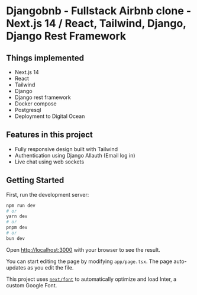 # Djangobnb - Fullstack Airbnb clone - Next.js 14 / React, Tailwind, Django, Django Rest Framework

## Things implemented

- Next.js 14
- React
- Tailwind
- Django
- Django rest framework
- Docker compose
- Postgresql
- Deployment to Digital Ocean

## Features in this project

- Fully responsive design built with Tailwind
- Authentication using Django Allauth (Email log in)
- Live chat using web sockets

## Getting Started

First, run the development server:

```bash
npm run dev
# or
yarn dev
# or
pnpm dev
# or
bun dev
```

Open [http://localhost:3000](http://localhost:3000) with your browser to see the result.

You can start editing the page by modifying `app/page.tsx`. The page auto-updates as you edit the file.

This project uses [`next/font`](https://nextjs.org/docs/basic-features/font-optimization) to automatically optimize and load Inter, a custom Google Font.

